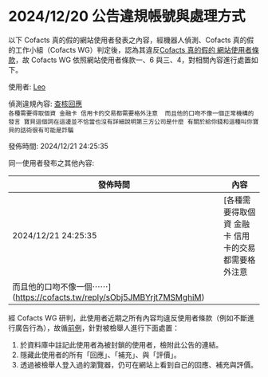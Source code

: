 2024/12/20 公告違規帳號與處理方式
=========

以下 Cofacts 真的假的網站使用者發表之內容，經機器人偵測、Cofacts 真的假的工作小組（Cofacts WG）判定後，認為其違反[Cofacts 真的假的 網站使用者條款](https://github.com/cofacts/rumors-site/blob/master/LEGAL.md)，故 Cofacts WG 依照網站使用者條款一、6 與三、4，對相關內容進行處置如下。

使用者: [Leo](https://cofacts.github.io/community-builder/#/editorworks?showAll=1&day=365&userId=1-Yj2pMBYrjt7MSMZAbE)

偵測違規內容: [查核回應](https://cofacts.tw/reply/sObj5JMBYrjt7MSMghiM)<br>`各種需要得取個資 金融卡 信用卡的交易都需要格外注意 
而且他的口吻不像一個正常機構的發言
寶貝這個詞在這邊並不恰當也沒有詳細說明第三方公司是什麼
有關於給你錢和這種叫你寶貝的話術很有可能是詐騙`

發佈時間: 2024/12/21 24:25:35

同一使用者發布之其他內容:

|發佈時間|內容|
|---|---|
| 2024/12/21 24:25:35 | [各種需要得取個資 金融卡 信用卡的交易都需要格外注意 
而且他的口吻不像一個⋯⋯](https://cofacts.tw/reply/sObj5JMBYrjt7MSMghiM) |

經 Cofacts WG 研判，此使用者近期之所有內容均違反使用者條款（例如不斷進行廣告行為），故循[前例](https://github.com/cofacts/takedowns/blob/master/2021/1125-2nd-spam.md)，針對被檢舉人進行下面處置：
1. 於資料庫中註記此使用者為被封鎖的使用者，檢附此公告的連結。
2. 隱藏此使用者的所有「回應」、「補充」、與「評價」。
3. 透過被檢舉人登入過的瀏覽器，仍可在網站上看到自己的回應、補充與評價。
